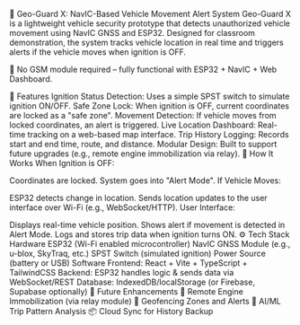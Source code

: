 🚗 Geo-Guard X: NavIC-Based Vehicle Movement Alert System
Geo-Guard X is a lightweight vehicle security prototype that detects unauthorized vehicle movement using NavIC GNSS and ESP32. Designed for classroom demonstration, the system tracks vehicle location in real time and triggers alerts if the vehicle moves when ignition is OFF.

🚫 No GSM module required – fully functional with ESP32 + NavIC + Web Dashboard.

🔧 Features
Ignition Status Detection: Uses a simple SPST switch to simulate ignition ON/OFF.
Safe Zone Lock: When ignition is OFF, current coordinates are locked as a "safe zone".
Movement Detection: If vehicle moves from locked coordinates, an alert is triggered.
Live Location Dashboard: Real-time tracking on a web-based map interface.
Trip History Logging: Records start and end time, route, and distance.
Modular Design: Built to support future upgrades (e.g., remote engine immobilization via relay).
🧠 How It Works
When Ignition is OFF:

Coordinates are locked.
System goes into "Alert Mode".
If Vehicle Moves:

ESP32 detects change in location.
Sends location updates to the user interface over Wi-Fi (e.g., WebSocket/HTTP).
User Interface:

Displays real-time vehicle position.
Shows alert if movement is detected in Alert Mode.
Logs and stores trip data when ignition turns ON.
⚙️ Tech Stack
Hardware
ESP32 (Wi-Fi enabled microcontroller)
NavIC GNSS Module (e.g., u-blox, SkyTraq, etc.)
SPST Switch (simulated ignition)
Power Source (battery or USB)
Software
Frontend: React + Vite + TypeScript + TailwindCSS
Backend: ESP32 handles logic & sends data via WebSocket/REST
Database: IndexedDB/localStorage (or Firebase, Supabase optionally)
🚀 Future Enhancements
🔐 Remote Engine Immobilization (via relay module)
📍 Geofencing Zones and Alerts
🧠 AI/ML Trip Pattern Analysis
📦 Cloud Sync for History Backup
